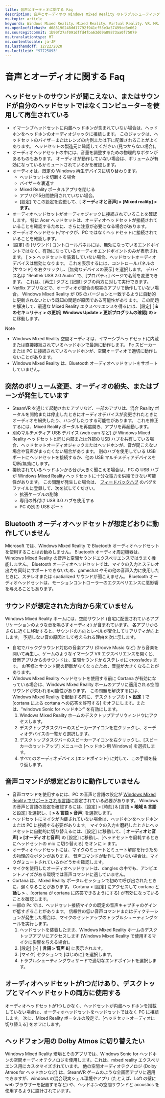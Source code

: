 ```yaml
---
title: 音声とオーディオに関する Faq
description: 音声とオーディオの Windows Mixed Reality のトラブルシューティングは、標準のコンシューマーサポートドキュメントを超えています。
ms.topic: article
keywords: Windows Mixed Reality、Mixed Reality、Virtual Reality、VR、MR、トラブルシューティング、エラー、ヘルプ、サポート、オーディオの問題、音声の問題
ms.openlocfilehash: d685190248dd17792f941cf53e3a57499cd3e662
ms.sourcegitcommit: 1b90f27af091dffd4fba63d69a89873aa0f75079
ms.translationtype: MT
ms.contentlocale: ja-JP
ms.lasthandoff: 12/22/2020
ms.locfileid: "97725893"
---
```

# <a name="speech-and-audio-faqs"></a>音声とオーディオに関する Faq

## <a name="i-cant-hear-any-sound-in-my-headset-or-sound-is-playing-through-my-computer-instead-of-my-headset"></a>ヘッドセットのサウンドが聞こえない、またはサウンドが自分のヘッドセットではなくコンピューターを使用して再生されている

* イマーシブヘッドセットに内蔵ヘッドホンが含まれていない場合は、ヘッドホンをヘッドホンのオーディオジャックに接続します。 このジャックは、ヘッドセットのバイザーまたはレンズの内側または下に配置されることがよくあります。 ヘッドセットの製造元に確認してください (見つからない場合)。
* オーディオヘッドセットの中には、音量を調整するための物理的なボタンがあるものもあります。 オーディオが動作していない場合は、ボリュームが有効になっているかミュートされているかを確認します。
* オーディオは、既定の Windows 再生デバイスに切り替わります。 
    * ヘッドセットを切断する場合
    * バイザーを裏返す
    * Mixed Reality ポータルアプリを閉じる
    * アプリが15分間使用されていない場合。 
    * [設定] でこの設定を変更して、[ **オーディオと音声] > [Mixed reality] > ます。**
* オーディオヘッドセットがオーディオジャックに接続されていることを確認します。 特に Acer ヘッドセットは、オーディオヘッドセットが接続されていることを確認するために、さらに注意が必要になる場合があります。
* オーディオヘッドセット/マイクが、PC ではなくヘッドセットに接続されていることを確認します。
* [設定] の [サウンド] コントロールパネルには、無効になっているエンドポイントではなく、有効になっているオーディオエンドポイントのみが表示されます。 [ **> >** ヘッドセットを装着していない場合、ヘッドセットオーディオデバイスは無効になります。 これを表示するには、コントロールパネルの [サウンド] を右クリックし、[無効なデバイスの表示] を選択します。 デバイス名は "Realtek USB 2.0 Audio" で、[プロパティ] ページで名前を変更できます。 これは、[再生] タブと [記録] タブの両方に対して実行できます。
* Netflix アプリなどで、オーディオが混合の現実のアプリで動作していない場合。 Windows Mixed Reality が OS のバージョンと一致するように自動的に更新されないという既知の問題が原因である可能性があります。 この問題を解決して、最適な Mixed Reality エクスペリエンスを得るには、[設定] [ **& のセキュリティ > の更新] Windows Update > 更新プログラムの確認] の >** に移動します。

> [!NOTE]
> * Windows Mixed Reality 空間オーディオは、イマーシブヘッドセットに内蔵または直接接続されているヘッドホンで最適に動作します。 Pc スピーカーまたは PC に接続されているヘッドホンが、空間オーディオで適切に動作しないことがあります。
> * Windows Mixed Reality は、Bluetooth オーディオヘッドセットをサポートしていません。

## <a name="im-experiencing-sudden-volume-changes-lost-audio-or-buzzing"></a>突然のボリューム変更、オーディオの紛失、またはブーンが発生しています

* SteamVR を通じて起動されたアプリなど、一部のアプリは、混合 Reality ポータルを開始または停止したときにオーディオデバイスが変更されたときにオーディオを紛失したり、ハングしたりする可能性があります。 これを修正するには、Mixed Reality ポータルを再度開き、アプリを再起動します。
* 別のマルチメディア USB デバイス (web cam など) が Windows Mixed Reality ヘッドセットと同じ内部または外部の USB ハブを共有している場合、ヘッドセットオーディオジャックまたはヘッドホンが、音が聞こえない場合や音声がまったくない場合があります。 別のハブを使用している USB ポートにヘッドセットを接続するか、他の USB マルチメディアデバイスを切断/無効にします。
* 接続されているヘッドホンから音が大きく聞こえる場合は、PC の USB ハブが Windows Mixed Reality ヘッドセットに十分な電力を供給できない可能性があります。 この問題が発生した場合は、 [フィードバックハブ](https://docs.microsoft.com/hololens/hololens-feedback) のバグをファイルに登録して、次を試してください。
    * 拡張ケーブルの削除
    * 専用の外付け USB 3.0 ハブを使用する
    * PC の別の USB ポート

## <a name="my-bluetooth-audio-headset-isnt-working-as-expected"></a>Bluetooth オーディオヘッドセットが想定どおりに動作していません

Microsoft では、Windows Mixed Reality で Bluetooth オーディオヘッドセットを使用することはお勧めしません。 Bluetooth オーディオ周辺機器は、Windows Mixed Reality の音声と空間サウンドエクスペリエンスではうまく機能しません。 Bluetooth オーディオヘッドセットでは、マイクの入力とステレオ出力を同時にサポートできないため、gamechat やその他の音声入力に使用したときに、ステレオまたは spatialized サウンドが聞こえません。 Bluetooth オーディオヘッドセットは、モーションコントローラーのエクスペリエンスに悪影響を与えることもあります。

## <a name="sound-isnt-coming-from-expected-directions"></a>サウンドが想定された方向から来ていません

Windows Mixed Reality ホームには、空間サウンド (自宅に配置されているアプリケーションのような音を鳴らすオーディオ) が含まれています。 各アプリからさらに近くに移動すると、サウンドの方向とレベルが変化してリアリティが向上します。 予期しない音の原因として考えられる理由を次に示します。

* 自宅でバックグラウンド対応の音楽アプリ (Groove Music など) から音楽を開いて再生し、ゲームのようなイマーシブ VR エクスペリエンスを開くと、音楽アプリからのサウンドは、空間サウンドからステレオに crossfades ます。 お客様とサウンド間の距離がなくなったため、音量が大きくなることがあります。
* Windows Mixed Reality ヘッドセットを使用する前に Cortana が有効になっている場合は、Windows Mixed Reality ホームのアプリに適用される空間サウンドが失われる可能性があります。 この問題を解決するには、Windows Mixed Reality を起動する前に、デスクトップの [ **> 設定** ] で [cortana による cortana への応答を許可する] をオフにします。または、"windows Sonic for ヘッドホン" を有効にします。
    1. Windows Mixed Reality ホームのデスクトップアプリウィンドウにアクセスします。
    2. デスクトップタスクバーのスピーカーアイコンを左クリックし、オーディオデバイスの一覧から選択します。
    3. デスクトップタスクバーのスピーカーアイコンを右クリックし、[スピーカーのセットアップ] メニューの [ヘッドホン用 Windows] を選択します。
    4. すべてのオーディオデバイス (エンドポイント) に対して、この手順を繰り返します。

## <a name="speech-commands-are-not-working-as-expected"></a>音声コマンドが想定どおりに動作していません

* 音声コマンドを使用するには、PC の音声と言語の設定が [Windows Mixed Reality でサポートされる言語](https://support.microsoft.com/help/4039262/windows-10-mixed-reality-setup-faq#Languages)に設定されている必要があります。 Windows の音声と言語の設定を確認するには、[設定] > [時刻] & [言語 **> 地域 & 言語** と設定] を選択し、[ **> & 言語 > 音声**] を選択します。
* ヘッドセットにマイクが内蔵されていない場合は、ヘッドホンをヘッドホンまたは PC に接続する必要があります。 マイクの入力を磨耗したときにヘッドセットに自動的に切り替えるには、[設定] に移動して、[ **オーディオと音声] > [オーディオと音声**] の [設定] に移動し、[ヘッドセットを磨耗するときにヘッドセットの mic に切り替える] をオンに > ます。
* オーディオヘッドセットには、マイクのミュートとミュート解除を行うための物理的なボタンがあります。 音声コマンドが動作していない場合は、マイクがミュートされているかどうかを確認します。
* マイクを使用したオーディオヘッドセットは、dangles の中でも、アンビエントノイズがある環境では音声コマンドに適していません。
* Cortana は、Mixed Reality ポータルセッションで初めて呼び出されたときに、遅くなることがあります。 Cortana > [設定] にアクセスして cortana と **話し >** 、[cortana が cortana に応答できるようにする] が有効になっていることを確認します。
* 一部の Pc では、ヘッドセット接続マイクの既定の音声キャプチャのゲインが低すぎることがあります。 信頼性の低い音声コマンドまたはディクテーションが発生した場合は、マイクのセットアップのトラブルシューティングツールを実行します。
    1. ヘッドセットを装着したまま、Windows Mixed Reality ホームのデスクトップアプリにアクセスします (Windows Mixed Reality で使用するマイクに影響を与える場合)。
    2. [設定] [>] [ **言語 > 音声 &**] に表示されます。
    3. [マイク] セクションで [はじめに] を選択します。
    4. トラブルシューティングウィザードで適切なエンドポイントを選択します。

## <a name="i-only-have-one-audio-headset-and-i-want-to-use-it-for-both-desktop-and-my-headset"></a>オーディオヘッドセットが1つだけあり、デスクトップとマイヘッドセットの両方に使用する

オーディオヘッドセットが1つしかなく、ヘッドセットが内蔵ヘッドホンを搭載していない場合は、オーディオヘッドセットをヘッドセットではなく PC に接続します。 次に、Mixed Reality ポータルの設定で、[ヘッドセットオーディオに切り替える] をオフにします。

## <a name="i-want-to-switch-to-dolby-atmos-for-headphones"></a>ヘッドフォン用の Dolby Atmos に切り替えたい

Windows Mixed Reality 環境とそのアプリでは、Windows Sonic for ヘッドホンの空間オーディオテクノロジを使用します。これは、mixed reality エクスペリエンス用にカスタマイズされています。 他の空間オーディオテクノロジ (Dolby Atmos for ヘッドホンなど) は、SteamVR ゲームのような全画面アプリに適用できますが、windows の混合現実シェル環境やアプリ (たとえば、Loft の壁に web ブラウザーを配置するなど) や、ヘッドホンの空間サウンドと acoustics を使用するように設計されています。
